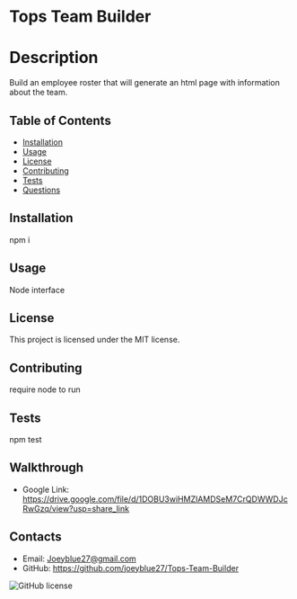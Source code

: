 # Tops Team Builder



# Description
Build an employee roster that will generate an html page with information about the team.
## Table of Contents 
* [Installation](#installation)
* [Usage](#usage)
* [License](#license)
* [Contributing](#contributing)
* [Tests](#tests)
* [Questions](#questions)
## Installation
npm i
## Usage
Node interface
## License
This project is licensed under the MIT license.
## Contributing
require node to run
## Tests
npm test
## Walkthrough
* Google Link: https://drive.google.com/file/d/1DOBU3wiHMZIAMDSeM7CrQDWWDJcRwGzq/view?usp=share_link
## Contacts
* Email: Joeyblue27@gmail.com 
* GitHub: https://github.com/joeyblue27/Tops-Team-Builder

![GitHub license](https://img.shields.io/badge/license-MIT-blue.svg)
